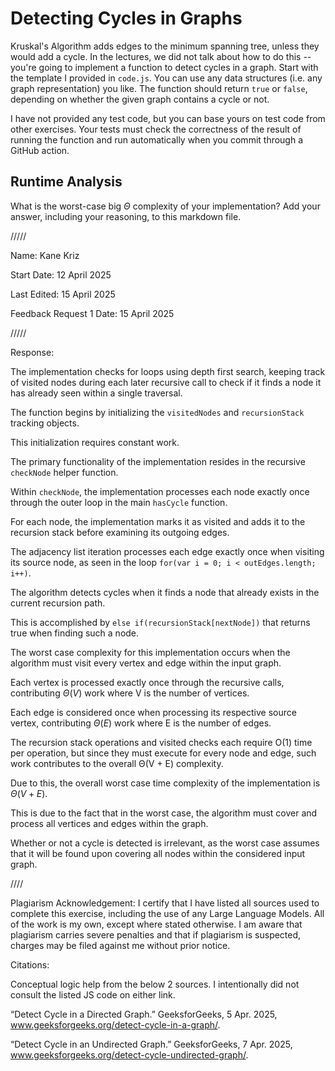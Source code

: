 # Detecting Cycles in Graphs

Kruskal's Algorithm adds edges to the minimum spanning tree, unless they would
add a cycle. In the lectures, we did not talk about how to do this -- you're
going to implement a function to detect cycles in a graph. Start with the
template I provided in `code.js`. You can use any data structures (i.e. any
graph representation) you like. The function should return `true` or `false`,
depending on whether the given graph contains a cycle or not.

I have not provided any test code, but you can base yours on test code from
other exercises. Your tests must check the correctness of the result of running
the function and run automatically when you commit through a GitHub action.

## Runtime Analysis

What is the worst-case big $\Theta$ complexity of your implementation? Add your
answer, including your reasoning, to this markdown file.



/////


Name: Kane Kriz

Start Date: 12 April 2025

Last Edited: 15 April 2025

Feedback Request 1 Date: 15 April 2025


/////


Response:


The implementation checks for loops using depth first search, keeping track of visited nodes during each later recursive call to check if it finds a node it has already seen within a single traversal.

The function begins by initializing the `visitedNodes` and `recursionStack` tracking objects.

This initialization requires constant work.

The primary functionality of the implementation resides in the recursive `checkNode` helper function.

Within `checkNode`, the implementation processes each node exactly once through the outer loop in the main `hasCycle` function.

For each node, the implementation marks it as visited and adds it to the recursion stack before examining its outgoing edges. 

The adjacency list iteration processes each edge exactly once when visiting its source node, as seen in the loop `for(var i = 0; i < outEdges.length; i++)`. 

The algorithm detects cycles when it finds a node that already exists in the current recursion path.

This is accomplished by `else if(recursionStack[nextNode])` that returns true when finding such a node.

The worst case complexity for this implementation occurs when the algorithm must visit every vertex and edge within the input graph.

Each vertex is processed exactly once through the recursive calls, contributing $Θ(V)$ work where V is the number of vertices.

Each edge is considered once when processing its respective source vertex, contributing $Θ(E)$ work where E is the number of edges.

The recursion stack operations and visited checks each require O(1) time per operation, but since they must execute for every node and edge, such work contributes to the overall Θ(V + E) complexity.

Due to this, the overall worst case time complexity of the implementation is $Θ(V + E)$.

This is due to the fact that in the worst case, the algorithm must cover and process all vertices and edges within the graph.

Whether or not a cycle is detected is irrelevant, as the worst case assumes that it will be found upon covering all nodes within the considered input graph.



////



Plagiarism Acknowledgement: I certify that I have listed all sources used to complete this exercise, including the use of any Large Language Models. All of the work is my own, except where stated otherwise. I am aware that plagiarism carries severe penalties and that if plagiarism is suspected, charges may be filed against me without prior notice.


Citations:

Conceptual logic help from the below 2 sources.
I intentionally did not consult the listed JS code on either link.

“Detect Cycle in a Directed Graph.” GeeksforGeeks, 5 Apr. 2025, www.geeksforgeeks.org/detect-cycle-in-a-graph/.

“Detect Cycle in an Undirected Graph.” GeeksforGeeks, 7 Apr. 2025, www.geeksforgeeks.org/detect-cycle-undirected-graph/.

